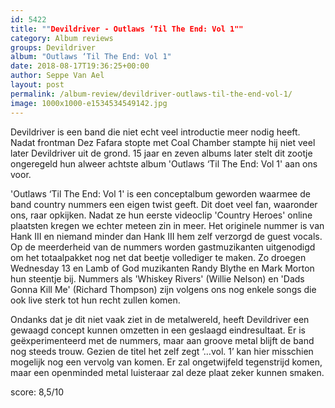 ```yaml
---
id: 5422
title: ""Devildriver - Outlaws ‘Til The End: Vol 1""
category: Album reviews
groups: Devildriver
album: "Outlaws ‘Til The End: Vol 1"
date: 2018-08-17T19:36:25+00:00
author: Seppe Van Ael
layout: post
permalink: /album-review/devildriver-outlaws-til-the-end-vol-1/
image: 1000x1000-e1534534549142.jpg
---
```

Devildriver is een band die niet echt veel introductie meer nodig heeft. Nadat frontman Dez Fafara stopte met Coal Chamber stampte hij niet veel later Devildriver uit de grond. 15 jaar en zeven albums later stelt dit zootje ongeregeld hun alweer achtste album 'Outlaws ‘Til The End: Vol 1' aan ons voor.

'Outlaws ‘Til The End: Vol 1' is een conceptalbum geworden waarmee de band country nummers een eigen twist geeft. Dit doet veel fan, waaronder ons, raar opkijken. Nadat ze hun eerste videoclip 'Country Heroes' online plaatsten kregen we echter meteen zin in meer. Het originele nummer is van Hank III en niemand minder dan Hank III hem zelf verzorgd de guest vocals. Op de meerderheid van de nummers worden gastmuzikanten uitgenodigd om het totaalpakket nog net dat beetje vollediger te maken. Zo droegen Wednesday 13 en Lamb of God muzikanten Randy Blythe en Mark Morton hun steentje bij. Nummers als 'Whiskey Rivers' (Willie Nelson) en 'Dads Gonna Kill Me' (Richard Thompson) zijn volgens ons nog enkele songs die ook live sterk tot hun recht zullen komen.

Ondanks dat je dit niet vaak ziet in de metalwereld, heeft Devildriver een gewaagd concept kunnen omzetten in een geslaagd eindresultaat. Er is geëxperimenteerd met de nummers, maar aan groove metal blijft de band nog steeds trouw. Gezien de titel het zelf zegt ‘…vol. 1’ kan hier misschien mogelijk nog een vervolg van komen. Er zal ongetwijfeld tegenstrijd komen, maar een openminded metal luisteraar zal deze plaat zeker kunnen smaken.

score: 8,5/10

&nbsp;
